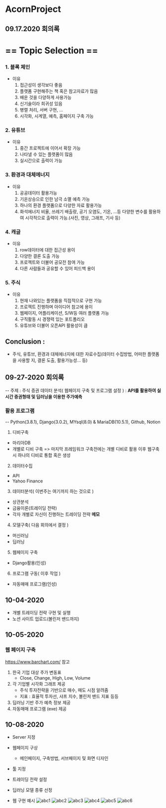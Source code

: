 # AcornProject

## 09.17.2020 회의록
# == Topic Selection ==
### 1. 블록 체인 
  - 이유 
    1) 접근성이 생각보다 좋음
    2) 플랫폼 구현해주는 책 혹은 참고자료가 많음
    3) 배운 것을 다양하게 사용가능
    4) 신기술이라 희귀성 있음
    5) 병렬 처리, 서버 구현, ...
    6) 시각화, 시계열, 예측, 홈페이지 구축 가능
### 2. 유튜브
  - 이유
    1) 중간 프로젝트에 이어서 확장 가능
    2) 나타낼 수 있는 플랫폼이 많음
    3) 실시간으로 출력이 가능
### 3. 환경과 대체에너지
  - 이유
    1) 공공데이터 활용가능
    2) 기온상승으로 인한 남극 소멸 예측 가능
    3) 하나의 환경 플랫폼으로 다양한 자료 활용가능
    4) 화석에너지 비율, 쓰레기 배출량, 공기 오염도, 기온, ...등 다양한 변수를 활용하여
       시각적으로 출력이 가능.(사진, 영상, 그래프, 기사 등)
### 4. 캐글
  - 이유
    1) row데이터에 대한 접근성 용이
    2) 다양한 결론 도출 가능
    3) 프로젝트와 더불어 공모전 참여 가능
    4) 다른 사람들과 공유할 수 있어 피드백 용이
### 5. 주식 
  - 이유
    1) 현재 나와있는 플랫폼을 직접적으로 구현 가능
    2) 프로젝트 진행하며 아이디어 참고에 용이
    3) 웹페이지, 어플리케이션, S/W등 여러 플랫폼 가능
    4) 구직활동 시 경쟁력 있는 포트폴리오
    5) 유튜브와 더불어 오픈API 활용성이 큼

## Conclusion :
  - 주식, 유튜브, 환경과 대체에너지에 대한 자료수집(데이터 수집방법, 어떠한 플랫폼을 사용할 지, 결론 도출, 활용가능성... 등)
  
## 09-27-2020 회의록
-- 주제 : 주식 증권 데이터 분석( 웹페이지 구축 및 프로그램 설정 ) : **API를 활용하여 실시간 증권형태 및 딥러닝을 이용한 주가예측**
### 활용 프로그램
  -- Python(3.8.1), Django(3.0.2), MYsql(8.0) & MariaDB(10.5.1), Github, Notion

1. 디비구축
  - 마리아DB
  - 개별로 디비 구축 => 마지막 프레임워크 구축전에는 개별 디비로 활용 이후 웹구축시 하나의 디비로 통합 혹은 생성
2. 데이터수집
  - API
  - Yahoo Finance
3. 데이터분석( 이번주는 여기까지 하는 것으로 )
  - 상관분석
  - 금융이론(트레이딩 전략)
  - 각자 개별로 자신이 진행하는 트레이딩 전략 **메모**
4. 모델구축( 다음 회의에서 결정 )
  - 머신러닝
  - 딥러닝
5. 웹페이지 구축
  - Django활용(인성)
6. 프로그램 구동( 이후 작업 )
  - 자동매매 프로그램(인성)
## 10-04-2020
- 개별 트레이딩 전략 구현 및 실행
- 노션 사이트 업로드(볼린저 밴드까지)
## 10-05-2020
### 웹 페이지 구축 
https://www.barchart.com/ 참고

1. 한국 기업 대상 주가 변동표
    - Close, Change, High, Low, Volume
2. 각 기업별 시각화 그래프 제공 
    - 주식 투자전략을 기반으로 매수, 매도 시점 알려줌
    - 지표 : 효율적 투자선, 샤프 지수, 볼린저 밴드 지표 등등 
3. 딥러닝 기반 주가 예측 정보 제공 
4. 자동매매 프로그램 (exe) 제공 
## 10-08-2020
- Server 지정
- 웹페이지 구상
   - 메인페이지, 구축방법, 서브페이지 및 화면 디자인
- 툴 지정
- 트레이딩 전략 설정
- 딥러닝 모델 종류 선정

- 웹 구현 예시
![abc1](https://user-images.githubusercontent.com/63041717/95675742-63400d80-0bf4-11eb-8886-ce95ffef2953.PNG)
![abc2](https://user-images.githubusercontent.com/63041717/95675743-63d8a400-0bf4-11eb-9d17-0af210dda1cd.PNG)
![abc3](https://user-images.githubusercontent.com/63041717/95675744-6509d100-0bf4-11eb-9560-d9b8bdeaef23.PNG)
![abc4](https://user-images.githubusercontent.com/63041717/95675745-65a26780-0bf4-11eb-9e57-7a8783939084.PNG)
![abc5](https://user-images.githubusercontent.com/63041717/95675746-65a26780-0bf4-11eb-8627-bd839faa7924.PNG)
![abc6](https://user-images.githubusercontent.com/63041717/95675740-62a77700-0bf4-11eb-8bb2-6e7e96155865.PNG)
